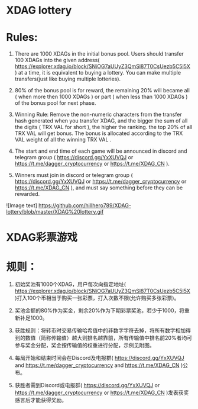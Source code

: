 # XDAG lottery
# Rules:
1. There are 1000 XDAGs in the initial bonus pool. Users should transfer 100 XDAGs into the given address(  https://explorer.xdag.io/block/SNiOG7aUUyZ3QmSl87T0CsUezb5C5l5X ) at a time, it is equivalent to buying a lottery. You can make multiple transfers(just like buying multiple lotteries).

2. 80% of the bonus pool is for reward, the remaining 20% will became all ( when more then 1000 XDAGs ) or part ( when less than 1000 XDAGs ) of the bonus pool for next phase.

3. Winning Rule: Remove the non-numeric characters from the transfer hash generated when you transfer XDAG, and the bigger the sum of all the digits ( TRX VAL for short ), the higher the ranking. the top 20% of all TRX VAL will get bonus. The bonus is allocated according to the TRX VAL weight of all the winning TRX VAL .

4. The start and end time of each game will be announced in discord and telegram group ( https://discord.gg/YxXUVQJ or https://t.me/dagger_cryptocurrency or https://t.me/XDAG_CN ).

5. Winners must join in discord or telegram group ( https://discord.gg/YxXUVQJ or https://t.me/dagger_cryptocurrency or https://t.me/XDAG_CN ), and must say something before they can be rewarded.

![Image text] https://github.com/hillhero789/XDAG-lottery/blob/master/XDAG%20lottery.gif

# XDAG彩票游戏
# 规则：
1. 初始奖池有1000个XDAG，用户每次向指定地址( https://explorer.xdag.io/block/SNiOG7aUUyZ3QmSl87T0CsUezb5C5l5X )打入100个币相当于购买一张彩票，打入次数不限(允许购买多张彩票)。

2. 奖池金额的80%作为奖金，剩余20%作为下期彩票奖池，若少于1000，将重新补足1000。

3. 获胜规则：将转币时交易传输哈希值中的非数字字符去掉，将所有数字相加得到的数值（简称传输值）越大则排名越靠前，所有传输值中排名前20%者均可参与奖金分配，奖金按传输值的权重进行分配，示例见附图。

4. 每局开始和结束时间会在Discord及电报群( https://discord.gg/YxXUVQJ and https://t.me/dagger_cryptocurrency and https://t.me/XDAG_CN )公布。

5. 获胜者需到Discord或电报群( https://discord.gg/YxXUVQJ or https://t.me/dagger_cryptocurrency or https://t.me/XDAG_CN )发表获奖感言后才能获得奖励。
